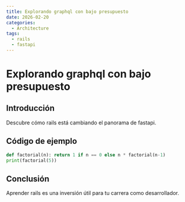 ```yaml
---
title: Explorando graphql con bajo presupuesto
date: 2026-02-20
categories:
  - Architecture
tags:
  - rails
  - fastapi
---
```


# Explorando graphql con bajo presupuesto

## Introducción

Descubre cómo rails está cambiando el panorama de fastapi.

## Código de ejemplo

```python
def factorial(n): return 1 if n == 0 else n * factorial(n-1)
print(factorial(5))
```

## Conclusión

Aprender rails es una inversión útil para tu carrera como desarrollador.